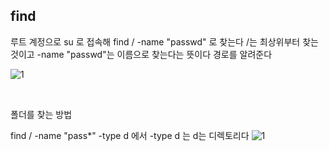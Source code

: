 
## find

루트 계정으로 su 로 접속해
find / -name "passwd" 로 찾는다
/는 최상위부터 찾는것이고 -name "passwd"는 이름으로 찾는다는 뜻이다
경로를 알려준다 

![1](https://github.com/fxzz/CentOS/assets/3148006/0b2a7db5-f0d7-4125-a9db-090b3345c8a2)



<br>

폴더를 찾는 방법

find / -name "pass*" -type d 에서 -type d 는 d는 디렉토리다
![1](https://github.com/fxzz/CentOS/assets/3148006/1d58c0cc-343a-4957-adbf-85cf87c22549)
